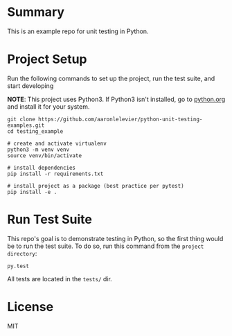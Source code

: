 # Summary

This is an example repo for unit testing in Python.

# Project Setup

Run the following commands to set up the project, run the test suite, and start developing

**NOTE**: This project uses Python3. If Python3 isn't installed, go to [python.org](https://www.python.org/) and install it for your system.

```
git clone https://github.com/aaronlelevier/python-unit-testing-examples.git
cd testing_example

# create and activate virtualenv
python3 -m venv venv
source venv/bin/activate

# install dependencies
pip install -r requirements.txt

# install project as a package (best practice per pytest)
pip install -e .
```

# Run Test Suite

This repo's goal is to demonstrate testing in Python, so the first thing would be to run the test suite. To do so, run this command from the `project directory`:

```
py.test
```

All tests are located in the `tests/` dir.

# License

MIT
